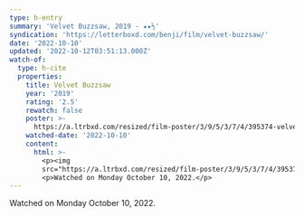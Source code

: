 ```yaml
---
type: h-entry
summary: 'Velvet Buzzsaw, 2019 - ★★½'
syndication: 'https://letterboxd.com/benji/film/velvet-buzzsaw/'
date: '2022-10-10'
updated: '2022-10-12T03:51:13.000Z'
watch-of:
  type: h-cite
  properties:
    title: Velvet Buzzsaw
    year: '2019'
    rating: '2.5'
    rewatch: false
    poster: >-
      https://a.ltrbxd.com/resized/film-poster/3/9/5/3/7/4/395374-velvet-buzzsaw-0-600-0-900-crop.jpg?v=87d7a65728
    watched-date: '2022-10-10'
    content:
      html: >-
        <p><img
        src="https://a.ltrbxd.com/resized/film-poster/3/9/5/3/7/4/395374-velvet-buzzsaw-0-600-0-900-crop.jpg?v=87d7a65728"/></p>
        <p>Watched on Monday October 10, 2022.</p>
---
```

Watched on Monday October 10, 2022.
